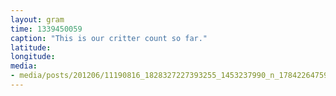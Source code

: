 ```yaml
---
layout: gram
time: 1339450059
caption: "This is our critter count so far."
latitude: 
longitude: 
media:
- media/posts/201206/11190816_1828327227393255_1453237990_n_17842264759000351.jpg
---
```

